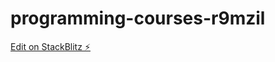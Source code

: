 # programming-courses-r9mzil

[Edit on StackBlitz ⚡️](https://stackblitz.com/edit/programming-courses-r9mzil)
